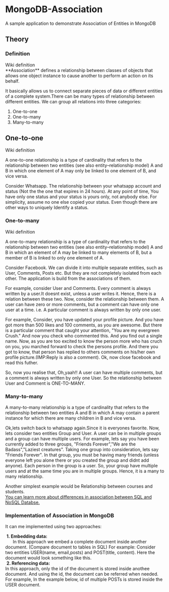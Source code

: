 # MongoDB-Association
A sample application to demonstrate Association of Entities in MongoDB

## Theory

### Definition
<p>
Wiki definition
<br/>
**Association** defines a relationship between classes of objects that allows one object instance to cause another to perform an action on its behalf. 

It basically allows us to connect separate pieces of data or different entities of a complete system.There can be many types of relationship between different entities. We can group all relations into three categories:<br />

<ol>
  <li>One-to-one</li>
  <li>One-to-many</li>
  <li>Many-to-many</li>
 </ol>
 </p>
<h2> One-to-one </h2>
Wiki definition

  A one-to-one relationship is a type of cardinality that refers to the relationship between two entities (see also entity–relationship model) A and B in which one element of A may only be linked to one element of B, and vice versa.
  
  Consider Whatsapp. The relationship between your whatsapp account and status (Not the the one that expires in 24 hours). At any point of time, You have only one status and your status is yours only, not anybody else. For simplicity, assume no one else copied your status. Even though there are other ways to uniquely Identify a status. 

### One-to-many
Wiki definition

  A one-to-many relationship is a type of cardinality that refers to the relationship between two entities (see also entity–relationship model) A and B in which an element of A may be linked to many elements of B, but a member of B is linked to only one element of A.
  
  Consider Facebook. We can divide it into multiple separate entities, such as User, Comments, Posts etc. But they are not completely isolated from each other. The application is build from the associations of them. 
  
  For example, consider User and Comments. Every comment is always written by a user.It doesnt exist, unless a user writes it. Hence, there is a relation between these two. Now, consider the relationship between them. A user can have zero or more comments, but a comment can have only one user at a time. i.e. A particular comment is always written by only one user.
  
  For example, Consider, you have updated your profile picture. And you have got more than 500 likes and 100 comments, as you are awesome. But there is a particular comment that caught your attention, "You are my evergreen Crush." And now you check who commented this. And you find out a single name. Now, as you are too excited to know the person more who has cruch on you, you marched forward to check the persons profile. And there you got to know, that person has replied to others comments on his/her own profile picture.(IMP:Reply is also a comment). Ok, now close facebook and read this futher. 
  
  So, now you realise that, Oh,yaah!! A user can have multiple comments, but a comment is always written by only one User. So the relationship between User and Comment is ONE-TO-MANY. 
  
### Many-to-many
  A many-to-many relationship is a type of cardinality that refers to the relationship between two entities A and B in which A may contain a parent instance for which there are many children in B and vice versa.
  
   Ok,lets switch back to whatsapp again.Since it is everyones favorite. Now, lets consider two entities Group and User. A user can be in multiple groups and a group can have multiple users. For example, lets say you have been currently added to three groups, "Friends Forever","We are the Badass","Laziest creatures". Taking one group into consideration, lets say "Friends Forever". In that group, you must be having many friends (unless everyone left you alone there or you created the group and didnt add anyone). Each person in the group is a user. So, your group have multiple users and at the same time you are in multiple groups. Hence, it is a many to many relationship.
   
   Another simplest example would be Relationship between courses and students.
   <br />
 [You can learn more about differences in association between SQL and NoSQL Databse.](https://medium.com/@dis_is_patrick/mongodb-relations-26201385b919)
 
 ### Implementation of Association in MongoDB
  It can me implemented using two approaches:  
  
  **1. Embedding data:**   
          In this approach we embed a complete document inside another document. (Compare document to tables in SQL)
      For example: Consider two entities USER(name, email,posts) and POST(title, content).
      Here the document would look something like this.     
  **2. Referencing data:**   
          In this approach, only the id of the document is stored inside anothee document. And using the id, the document can       be referred when needed. For example, In the example below, id of multiple POSTs is stored inside the USER document.  
        

 
   

